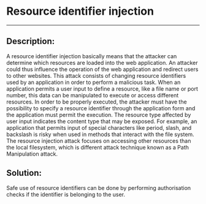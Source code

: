 # Resource identifier injection
-------

## Description:

A resource identifier injection basically means that the attacker can determine which
resources are loaded into the web application.
An attacker could thus influence the operation of the web application and redirect users
to other websites. This attack consists of changing resource identifiers used by an
application in order to perform a malicious task. When an application permits a user
input to define a resource, like a file name or port number,
this data can be manipulated to execute or access different resources.
In order to be properly executed, the attacker must have the possibility to specify a
resource identifier through the application form and the application must permit the execution.
The resource type affected by user input indicates the content type that may be exposed.
For example, an application that permits input of special characters like period, slash,
and backslash is risky when used in methods that interact with the file system.
The resource injection attack focuses on accessing other resources than the local
filesystem, which is different attack technique known as a Path Manipulation attack.


## Solution:

Safe use of resource identifiers can be done by performing authorisation checks if the
identifier is belonging to the user.
